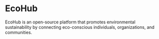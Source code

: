 # EcoHub
EcoHub is an open-source platform that promotes environmental sustainability by connecting eco-conscious individuals, organizations, and communities.
